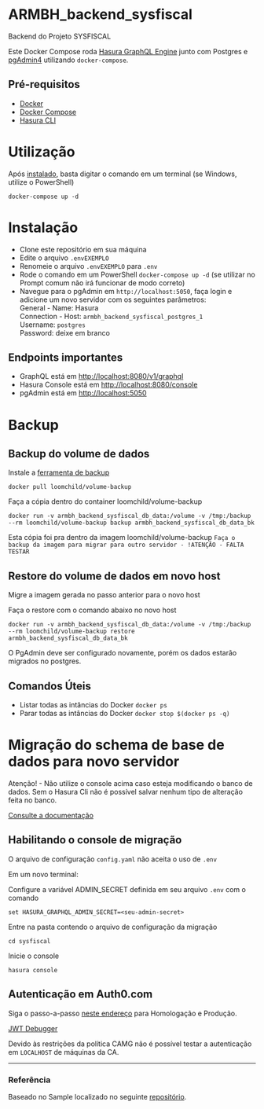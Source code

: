 # ARMBH_backend_sysfiscal
Backend do Projeto SYSFISCAL

Este Docker Compose roda [Hasura GraphQL Engine](https://github.com/hasura/graphql-engine) junto com Postgres e [pgAdmin4](https://www.pgadmin.org/) utilizando `docker-compose`.

## Pré-requisitos

- [Docker](https://docs.docker.com/install/)
- [Docker Compose](https://docs.docker.com/compose/install/)
- [Hasura CLI](https://docs.hasura.io/1.0/graphql/manual/hasura-cli/install-hasura-cli.html#install-hasura-cli)

# Utilização
Após [instalado](#instalação), basta digitar o comando em um terminal (se Windows, utilize o PowerShell)
```
docker-compose up -d
``` 

# Instalação

- Clone este repositório em sua máquina
- Edite o arquivo `.envEXEMPLO`
- Renomeie o arquivo `.envEXEMPLO` para `.env`
- Rode o comando em um PowerShell `docker-compose up -d` (se utilizar no Prompt comum não irá funcionar de modo correto)
- Navegue para o pgAdmin em `http://localhost:5050`, faça login e adicione um novo servidor com os seguintes parâmetros:  
  General - Name: Hasura  
  Connection - Host: `armbh_backend_sysfiscal_postgres_1`  
  Username: `postgres`  
  Password: deixe em branco  

## Endpoints importantes

- GraphQL está em [http://localhost:8080/v1/graphql](http://localhost:8080/v1/graphql)
- Hasura Console está em [http://localhost:8080/console](http://localhost:8080/console)
- pgAdmin está em [http://localhost:5050](http://localhost:5050)

# Backup
## Backup do volume de dados
Instale a [ferramenta de backup](https://hub.docker.com/p/loomchild/volume-backup)
```
docker pull loomchild/volume-backup
```

Faça a cópia dentro do container loomchild/volume-backup
```
docker run -v armbh_backend_sysfiscal_db_data:/volume -v /tmp:/backup --rm loomchild/volume-backup backup armbh_backend_sysfiscal_db_data_bk
```

Esta cópia foi pra dentro da imagem loomchild/volume-backup
`Faça o backup da imagem para migrar para outro servidor - !ATENÇÃO - FALTA TESTAR`

## Restore do volume de dados em novo host
Migre a imagem gerada no passo anterior para o novo host

Faça o restore com o comando abaixo no novo host
```
docker run -v armbh_backend_sysfiscal_db_data:/volume -v /tmp:/backup --rm loomchild/volume-backup restore armbh_backend_sysfiscal_db_data_bk
```

O PgAdmin deve ser configurado novamente, porém os dados estarão migrados no postgres.

## Comandos Úteis
- Listar todas as intâncias do Docker 
```docker ps```
- Parar todas as intâncias do Docker 
```docker stop $(docker ps -q)```

# Migração do schema de base de dados para novo servidor

Atenção! - Não utilize o console acima caso esteja modificando o banco de dados. Sem o Hasura Cli não é possível salvar nenhum tipo de alteração feita no banco.

[Consulte a documentação](https://docs.hasura.io/1.0/graphql/manual/migrations/new-database.html)

## Habilitando o console de migração
O arquivo de configuração `config.yaml` não aceita o uso de `.env`

Em um novo terminal:

Configure a variável ADMIN_SECRET definida em seu arquivo `.env` com o comando
```
set HASURA_GRAPHQL_ADMIN_SECRET=<seu-admin-secret>
```
Entre na pasta contendo o arquivo de configuração da migração
```
cd sysfiscal
```
Inicie o console
```
hasura console
```
## Autenticação em Auth0.com

Siga o passo-a-passo [neste endereço](https://learn.hasura.io/graphql/hasura/authentication) para Homologação e Produção.

[JWT Debugger](https://jwt.io/)

Devido às restrições da política CAMG não é possível testar a autenticação em `LOCALHOST` de máquinas da CA.

---------------------------------

### Referência
Baseado no Sample localizado no seguinte [repositório](https://github.com/hasura/graphql-engine/tree/master/install-manifests/docker-compose-pgadmin).

